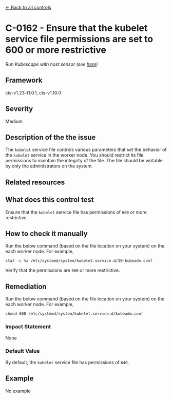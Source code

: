 [← Back to all controls](index.md)


# C-0162 - Ensure that the kubelet service file permissions are set to 600 or more restrictive

_Run Kubescape with host sensor (see [here](../../components/host-sensor))_

## Framework

cis-v1.23-t1.0.1, cis-v1.10.0

## Severity

Medium

## Description of the the issue

The `kubelet` service file controls various parameters that set the behavior of the `kubelet` service in the worker node. You should restrict its file permissions to maintain the integrity of the file. The file should be writable by only the administrators on the system.

## Related resources

## What does this control test

Ensure that the `kubelet` service file has permissions of `600` or more restrictive.

## How to check it manually

Run the below command (based on the file location on your system) on the each worker node. For example,

```
stat -c %a /etc/systemd/system/kubelet.service.d/10-kubeadm.conf

```

 Verify that the permissions are `600` or more restrictive.

## Remediation

Run the below command (based on the file location on your system) on the each worker node. For example,

```
chmod 600 /etc/systemd/system/kubelet.service.d/kubeadm.conf

```

### Impact Statement

None

### Default Value

By default, the `kubelet` service file has permissions of `640`.

## Example

No example
